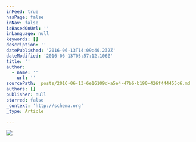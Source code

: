 ```yaml
---
inFeed: true
hasPage: false
inNav: false
isBasedOnUrl: ''
inLanguage: null
keywords: []
description: ''
datePublished: '2016-06-13T14:09:40.232Z'
dateModified: '2016-06-13T05:57:12.106Z'
title: ''
author:
  - name: ''
    url: ''
sourcePath: _posts/2016-06-13-6e16109d-a5e4-47b6-b190-426f444455c6.md
authors: []
publisher: null
starred: false
_context: 'http://schema.org'
_type: Article

---
```

![](https://the-grid-user-content.s3-us-west-2.amazonaws.com/45650e81-55a3-4294-94d9-1cd7e0466c56.jpg)